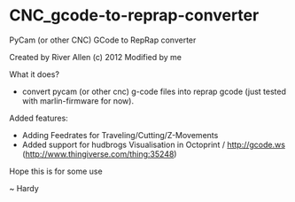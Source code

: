# CNC_gcode-to-reprap-converter
PyCam (or other CNC) GCode to RepRap converter

Created by River Allen (c) 2012
Modified by me 

What it does?
- convert pycam (or other cnc) g-code files into reprap gcode (just tested with marlin-firmware for now).

Added features:
- Adding Feedrates for Traveling/Cutting/Z-Movements
- Added support for hudbrogs Visualisation in Octoprint / http://gcode.ws (http://www.thingiverse.com/thing:35248)

Hope this is for some use

~ Hardy
